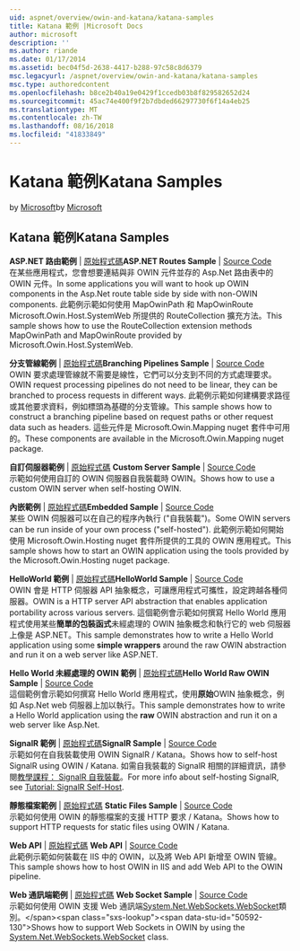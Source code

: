```yaml
---
uid: aspnet/overview/owin-and-katana/katana-samples
title: Katana 範例 |Microsoft Docs
author: microsoft
description: ''
ms.author: riande
ms.date: 01/17/2014
ms.assetid: bec04f5d-2638-4417-b288-97c58c8d6379
msc.legacyurl: /aspnet/overview/owin-and-katana/katana-samples
msc.type: authoredcontent
ms.openlocfilehash: b8ce2b40a19e0429f1ccedb03b8f829582652d24
ms.sourcegitcommit: 45ac74e400f9f2b7dbded66297730f6f14a4eb25
ms.translationtype: MT
ms.contentlocale: zh-TW
ms.lasthandoff: 08/16/2018
ms.locfileid: "41833849"
---
```

<a name="katana-samples"></a><span data-ttu-id="50592-102">Katana 範例</span><span class="sxs-lookup"><span data-stu-id="50592-102">Katana Samples</span></span>
====================
<span data-ttu-id="50592-103">by [Microsoft](https://github.com/microsoft)</span><span class="sxs-lookup"><span data-stu-id="50592-103">by [Microsoft](https://github.com/microsoft)</span></span>

## <a name="katana-samples"></a><span data-ttu-id="50592-104">Katana 範例</span><span class="sxs-lookup"><span data-stu-id="50592-104">Katana Samples</span></span>

<span data-ttu-id="50592-105">**ASP.NET 路由範例** | [原始程式碼](https://github.com/aspnet/samples/tree/master/samples/aspnet/Katana/AspNetRoutes)</span><span class="sxs-lookup"><span data-stu-id="50592-105">**ASP.NET Routes Sample** | [Source Code](https://github.com/aspnet/samples/tree/master/samples/aspnet/Katana/AspNetRoutes)</span></span>  
<span data-ttu-id="50592-106">在某些應用程式，您會想要連結與非 OWIN 元件並存的 Asp.Net 路由表中的 OWIN 元件。</span><span class="sxs-lookup"><span data-stu-id="50592-106">In some applications you will want to hook up OWIN components in the Asp.Net route table side by side with non-OWIN components.</span></span> <span data-ttu-id="50592-107">此範例示範如何使用 MapOwinPath 和 MapOwinRoute Microsoft.Owin.Host.SystemWeb 所提供的 RouteCollection 擴充方法。</span><span class="sxs-lookup"><span data-stu-id="50592-107">This sample shows how to use the RouteCollection extension methods MapOwinPath and MapOwinRoute provided by Microsoft.Owin.Host.SystemWeb.</span></span>

<span data-ttu-id="50592-108">**分支管線範例** | [原始程式碼](https://github.com/aspnet/samples/tree/master/samples/aspnet/Katana/BranchingPipelines)</span><span class="sxs-lookup"><span data-stu-id="50592-108">**Branching Pipelines Sample** | [Source Code](https://github.com/aspnet/samples/tree/master/samples/aspnet/Katana/BranchingPipelines)</span></span>  
<span data-ttu-id="50592-109">OWIN 要求處理管線就不需要是線性，它們可以分支到不同的方式處理要求。</span><span class="sxs-lookup"><span data-stu-id="50592-109">OWIN request processing pipelines do not need to be linear, they can be branched to process requests in different ways.</span></span> <span data-ttu-id="50592-110">此範例示範如何建構要求路徑或其他要求資料，例如標頭為基礎的分支管線。</span><span class="sxs-lookup"><span data-stu-id="50592-110">This sample shows how to construct a branching pipeline based on request paths or other request data such as headers.</span></span> <span data-ttu-id="50592-111">這些元件是 Microsoft.Owin.Mapping nuget 套件中可用的。</span><span class="sxs-lookup"><span data-stu-id="50592-111">These components are available in the Microsoft.Owin.Mapping nuget package.</span></span>

<span data-ttu-id="50592-112">**自訂伺服器範例** | [原始程式碼](https://github.com/aspnet/samples/tree/master/samples/aspnet/Katana/CustomServer) </span><span class="sxs-lookup"><span data-stu-id="50592-112">**Custom Server Sample** | [Source Code](https://github.com/aspnet/samples/tree/master/samples/aspnet/Katana/CustomServer) </span></span>  
<span data-ttu-id="50592-113">示範如何使用自訂的 OWIN 伺服器自我裝載時 OWIN。</span><span class="sxs-lookup"><span data-stu-id="50592-113">Shows how to use a custom OWIN server when self-hosting OWIN.</span></span>

<span data-ttu-id="50592-114">**內嵌範例** | [原始程式碼](https://github.com/aspnet/samples/tree/master/samples/aspnet/Katana/Embedded)</span><span class="sxs-lookup"><span data-stu-id="50592-114">**Embedded Sample** | [Source Code](https://github.com/aspnet/samples/tree/master/samples/aspnet/Katana/Embedded)</span></span>  
<span data-ttu-id="50592-115">某些 OWIN 伺服器可以在自己的程序內執行 (&quot;自我裝載&quot;)。</span><span class="sxs-lookup"><span data-stu-id="50592-115">Some OWIN servers can be run inside of your own process (&quot;self-hosted&quot;).</span></span> <span data-ttu-id="50592-116">此範例示範如何開始使用 Microsoft.Owin.Hosting nuget 套件所提供的工具的 OWIN 應用程式。</span><span class="sxs-lookup"><span data-stu-id="50592-116">This sample shows how to start an OWIN application using the tools provided by the Microsoft.Owin.Hosting nuget package.</span></span>

<span data-ttu-id="50592-117">**HelloWorld 範例** | [原始程式碼](https://github.com/aspnet/samples/tree/master/samples/aspnet/Katana/HelloWorld)</span><span class="sxs-lookup"><span data-stu-id="50592-117">**HelloWorld Sample** | [Source Code](https://github.com/aspnet/samples/tree/master/samples/aspnet/Katana/HelloWorld)</span></span>  
<span data-ttu-id="50592-118">OWIN 會是 HTTP 伺服器 API 抽象概念，可讓應用程式可攜性，設定跨越各種伺服器。</span><span class="sxs-lookup"><span data-stu-id="50592-118">OWIN is a HTTP server API abstraction that enables application portability across various servers.</span></span> <span data-ttu-id="50592-119">這個範例會示範如何撰寫 Hello World 應用程式使用某些**簡單的包裝函式**未經處理的 OWIN 抽象概念和執行它的 web 伺服器上像是 ASP.NET。</span><span class="sxs-lookup"><span data-stu-id="50592-119">This sample demonstrates how to write a Hello World application using some **simple wrappers** around the raw OWIN abstraction and run it on a web server like ASP.NET.</span></span>

<span data-ttu-id="50592-120">**Hello World 未經處理的 OWIN 範例** | [原始程式碼](https://github.com/aspnet/samples/tree/master/samples/aspnet/Katana/HelloWorldRawOwin)</span><span class="sxs-lookup"><span data-stu-id="50592-120">**Hello World Raw OWIN Sample** | [Source Code](https://github.com/aspnet/samples/tree/master/samples/aspnet/Katana/HelloWorldRawOwin)</span></span>  
<span data-ttu-id="50592-121">這個範例會示範如何撰寫 Hello World 應用程式，使用**原始**OWIN 抽象概念，例如 Asp.Net web 伺服器上加以執行。</span><span class="sxs-lookup"><span data-stu-id="50592-121">This sample demonstrates how to write a Hello World application using the **raw** OWIN abstraction and run it on a web server like Asp.Net.</span></span>

<span data-ttu-id="50592-122">**SignalR 範例** | [原始程式碼](https://github.com/aspnet/samples/tree/master/samples/aspnet/Katana/SignalR)</span><span class="sxs-lookup"><span data-stu-id="50592-122">**SignalR Sample** | [Source Code](https://github.com/aspnet/samples/tree/master/samples/aspnet/Katana/SignalR)</span></span>  
<span data-ttu-id="50592-123">示範如何在自我裝載使用 OWIN SignalR / Katana。</span><span class="sxs-lookup"><span data-stu-id="50592-123">Shows how to self-host SignalR using OWIN / Katana.</span></span> <span data-ttu-id="50592-124">如需自我裝載的 SignalR 相關的詳細資訊，請參閱[教學課程： SignalR 自我裝載](../../../signalr/overview/deployment/tutorial-signalr-self-host.md)。</span><span class="sxs-lookup"><span data-stu-id="50592-124">For more info about self-hosting SignalR, see [Tutorial: SignalR Self-Host](../../../signalr/overview/deployment/tutorial-signalr-self-host.md).</span></span>

<span data-ttu-id="50592-125">**靜態檔案範例** | [原始程式碼](https://github.com/aspnet/samples/tree/master/samples/aspnet/Katana/StaticFilesSample) </span><span class="sxs-lookup"><span data-stu-id="50592-125">**Static Files Sample** | [Source Code](https://github.com/aspnet/samples/tree/master/samples/aspnet/Katana/StaticFilesSample) </span></span>  
<span data-ttu-id="50592-126">示範如何使用 OWIN 的靜態檔案的支援 HTTP 要求 / Katana。</span><span class="sxs-lookup"><span data-stu-id="50592-126">Shows how to support HTTP requests for static files using OWIN / Katana.</span></span>

<span data-ttu-id="50592-127">**Web API** | [原始程式碼](https://github.com/aspnet/samples/tree/master/samples/aspnet/Katana/WebApi) </span><span class="sxs-lookup"><span data-stu-id="50592-127">**Web API** | [Source Code](https://github.com/aspnet/samples/tree/master/samples/aspnet/Katana/WebApi) </span></span>  
<span data-ttu-id="50592-128">此範例示範如何裝載在 IIS 中的 OWIN，以及將 Web API 新增至 OWIN 管線。</span><span class="sxs-lookup"><span data-stu-id="50592-128">This sample shows how to host OWIN in IIS and add Web API to the OWIN pipeline.</span></span>

<span data-ttu-id="50592-129">**Web 通訊端範例** | [原始程式碼](https://github.com/aspnet/samples/tree/master/samples/aspnet/Katana/WebSocketSample) </span><span class="sxs-lookup"><span data-stu-id="50592-129">**Web Socket Sample** | [Source Code](https://github.com/aspnet/samples/tree/master/samples/aspnet/Katana/WebSocketSample) </span></span>  
<span data-ttu-id="50592-130">示範如何使用 OWIN 支援 Web 通訊端[System.Net.WebSockets.WebSocket](https://msdn.microsoft.com/library/system.net.websockets.websocket(v=vs.110).aspx)類別。</span><span class="sxs-lookup"><span data-stu-id="50592-130">Shows how to support Web Sockets in OWIN by using the [System.Net.WebSockets.WebSocket](https://msdn.microsoft.com/library/system.net.websockets.websocket(v=vs.110).aspx) class.</span></span>

